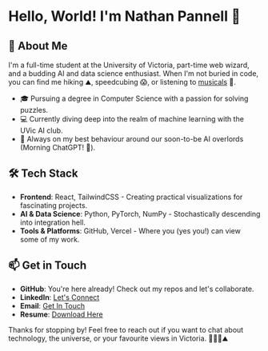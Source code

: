 # Hello, World! I'm Nathan Pannell 👋

## 🚀 About Me

I'm a full-time student at the University of Victoria, part-time web wizard, and a budding AI and data science enthusiast. When I'm not buried in code, you can find me hiking ⛰️, speedcubing 😱, or listening to [musicals](https://open.spotify.com/playlist/0ucUSWfbG0sMEirkLWeAXw?si=9a730b74e46b4eaf) 💃.

- 🎓 Pursuing a degree in Computer Science with a passion for solving puzzles.
- 💻 Currently diving deep into the realm of machine learning with the UVic AI club.
- 🤖 Always on my best behaviour around our soon-to-be AI overlords (Morning ChatGPT! 🫡).

## 🛠️ Tech Stack

- **Frontend**: React, TailwindCSS - Creating practical visualizations for fascinating projects.
- **AI & Data Science**: Python, PyTorch, NumPy - Stochastically descending into integration hell.
- **Tools & Platforms**: GitHub, Vercel - Where you (yes you!) can view some of my work.

## 📫 Get in Touch

- **GitHub**: You're here already! Check out my repos and let's collaborate.
- **LinkedIn**: [Let's Connect](https://www.linkedin.com/in/nathanpannell)
- **Email**: [Get In Touch](mailto:contact@nathanpannell.com)
- **Resume**: [Download Here](https://drive.google.com/file/d/1OmVNs-EOY39-Ryirxfm3XtcunUtwhtcK/view?usp=sharing)
<!-- - **Portfolio**: [Under Construction 🚧](https://nathanpannell.com) -->

Thanks for stopping by! Feel free to reach out if you want to chat about technology, the universe, or your favourite views in Victoria. 🚀👨‍💻⛰️
